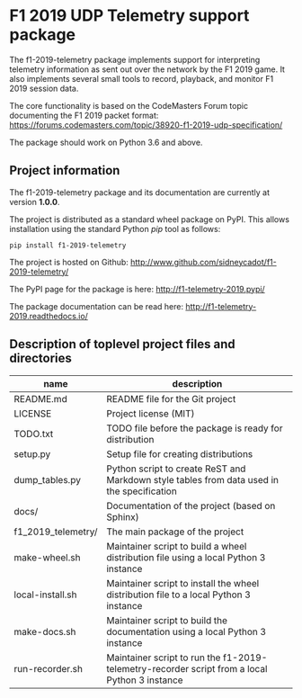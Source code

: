 
F1 2019 UDP Telemetry support package
=====================================

The f1-2019-telemetry package implements support for interpreting telemetry information as sent out over the network by the F1 2019 game.
It also implements several small tools to record, playback, and monitor F1 2019 session data.

The core functionality is based on the CodeMasters Forum topic documenting the F1 2019 packet format: https://forums.codemasters.com/topic/38920-f1-2019-udp-specification/

The package should work on Python 3.6 and above.


Project information
-------------------

The f1-2019-telemetry package and its documentation are currently at version **1.0.0**.

The project is distributed as a standard wheel package on PyPI.
This allows installation using the standard Python _pip_ tool as follows:

    pip install f1-2019-telemetry

The project is hosted on Github: http://www.github.com/sidneycadot/f1-2019-telemetry/

The PyPI page for the package is here: http://f1-telemetry-2019.pypi/

The package documentation can be read here: http://f1-telemetry-2019.readthedocs.io/


Description of toplevel project files and directories
-----------------------------------------------------

| name               | description                                                                                   |
| ------------------ | --------------------------------------------------------------------------------------------- |
| README.md          | README file for the Git project                                                               |
| LICENSE            | Project license (MIT)                                                                         |
| TODO.txt           | TODO file before the package is ready for distribution                                        |
| setup.py           | Setup file for creating distributions                                                         |
| dump_tables.py     | Python script to create ReST and Markdown style tables from data used in the specification    |
| docs/              | Documentation of the project (based on Sphinx)                                                |
| f1_2019_telemetry/ | The main package of the project                                                               |
| make-wheel.sh      | Maintainer script to build a wheel distribution file using a local Python 3 instance          |
| local-install.sh   | Maintainer script to install the wheel distribution file to a local Python 3 instance         |
| make-docs.sh       | Maintainer script to build the documentation using a local Python 3 instance                  |
| run-recorder.sh    | Maintainer script to run the f1-2019-telemetry-recorder script from a local Python 3 instance |
